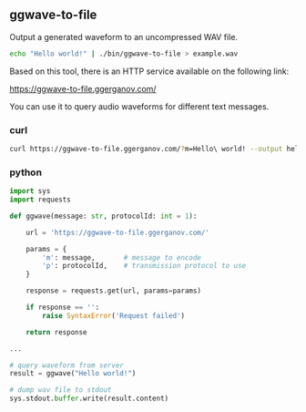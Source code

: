 ## ggwave-to-file

Output a generated waveform to an uncompressed WAV file.

```bash
echo "Hello world!" | ./bin/ggwave-to-file > example.wav
```

Based on this tool, there is an HTTP service available on the following link:

https://ggwave-to-file.ggerganov.com/

You can use it to query audio waveforms for different text messages.

### curl

```bash
curl https://ggwave-to-file.ggerganov.com/?m=Hello\ world! --output hello.wav
```

### python

```python
import sys
import requests

def ggwave(message: str, protocolId: int = 1):

    url = 'https://ggwave-to-file.ggerganov.com/'

    params = {
        'm': message,       # message to encode
        'p': protocolId,    # transmission protocol to use
    }

    response = requests.get(url, params=params)

    if response == '':
        raise SyntaxError('Request failed')

    return response

...

# query waveform from server
result = ggwave("Hello world!")

# dump wav file to stdout
sys.stdout.buffer.write(result.content)

```

